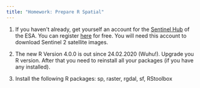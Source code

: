 ```yaml
---
title: "Homework: Prepare R Spatial"
---
```


1. If you haven't already, get yourself an account for the [Sentinel Hub](https://scihub.copernicus.eu/dhus/#/home) of the ESA.
You can register [here](https://scihub.copernicus.eu/dhus/#/self-registration) for free. You will need this account to download Sentinel 2 satellite images.

1. The new R Version 4.0.0 is out since 24.02.2020 (Wuhu!). Upgrade you R version. After that you need to reinstall all your packages (if you have any installed).
1. Install the following R packages: sp, raster, rgdal, sf, RStoolbox
